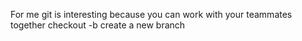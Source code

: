 For me git is interesting because you can work with your teammates together 
checkout -b create a new branch